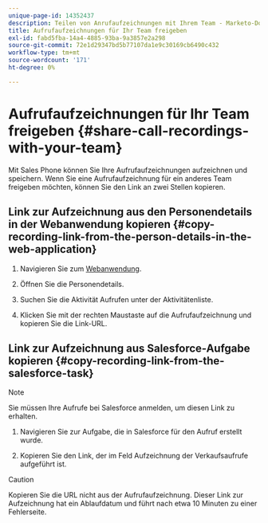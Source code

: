 ```yaml
---
unique-page-id: 14352437
description: Teilen von Anrufaufzeichnungen mit Ihrem Team - Marketo-Dokumente - Produktdokumentation
title: Aufrufaufzeichnungen für Ihr Team freigeben
exl-id: fabd5fba-14a4-4885-93ba-9a3857e2a298
source-git-commit: 72e1d29347bd5b77107da1e9c30169cb6490c432
workflow-type: tm+mt
source-wordcount: '171'
ht-degree: 0%

---
```


# Aufrufaufzeichnungen für Ihr Team freigeben {#share-call-recordings-with-your-team}

Mit Sales Phone können Sie Ihre Aufrufaufzeichnungen aufzeichnen und speichern. Wenn Sie eine Aufrufaufzeichnung für ein anderes Team freigeben möchten, können Sie den Link an zwei Stellen kopieren.

## Link zur Aufzeichnung aus den Personendetails in der Webanwendung kopieren {#copy-recording-link-from-the-person-details-in-the-web-application}

1. Navigieren Sie zum [Webanwendung](https://toutapp.com/login).

1. Öffnen Sie die Personendetails.

1. Suchen Sie die Aktivität Aufrufen unter der Aktivitätenliste.

1. Klicken Sie mit der rechten Maustaste auf die Aufrufaufzeichnung und kopieren Sie die Link-URL.

## Link zur Aufzeichnung aus Salesforce-Aufgabe kopieren {#copy-recording-link-from-the-salesforce-task}

>[!NOTE]
>
>Sie müssen Ihre Aufrufe bei Salesforce anmelden, um diesen Link zu erhalten.

1. Navigieren Sie zur Aufgabe, die in Salesforce für den Aufruf erstellt wurde.

1. Kopieren Sie den Link, der im Feld Aufzeichnung der Verkaufsaufrufe aufgeführt ist.

>[!CAUTION]
>
>Kopieren Sie die URL nicht aus der Aufrufaufzeichnung. Dieser Link zur Aufzeichnung hat ein Ablaufdatum und führt nach etwa 10 Minuten zu einer Fehlerseite.

